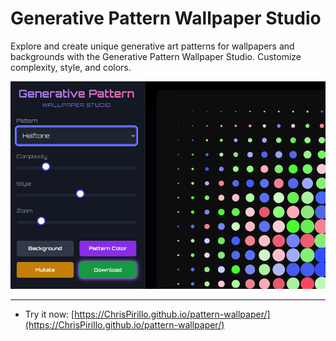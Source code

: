 # Generative Pattern Wallpaper Studio

Explore and create unique generative art patterns for wallpapers and backgrounds with the Generative Pattern Wallpaper Studio. Customize complexity, style, and colors.

![Generative Pattern Wallpaper Studio Screenshot](https://github.com/ChrisPirillo/pattern-wallpaper/blob/main/assets/screenshot.png?raw=true)

---

* Try it now: [https://ChrisPirillo.github.io/pattern-wallpaper/](https://ChrisPirillo.github.io/pattern-wallpaper/)
